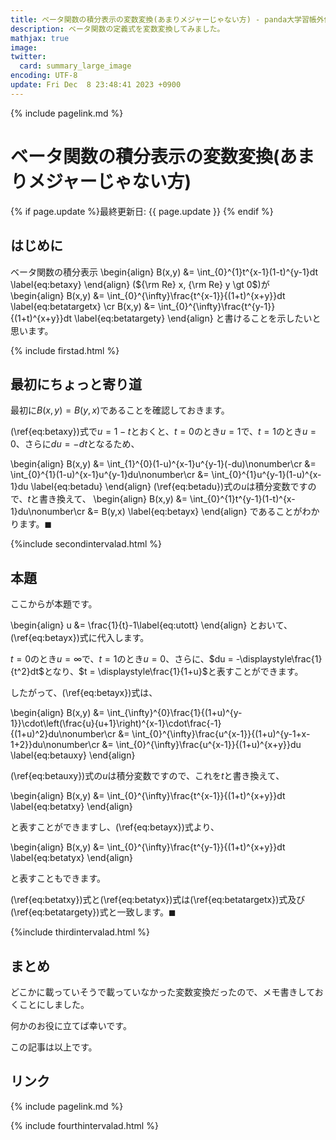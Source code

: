 ```yaml
---
title: ベータ関数の積分表示の変数変換(あまりメジャーじゃない方) - panda大学習帳外伝
description: ベータ関数の定義式を変数変換してみました。
mathjax: true
image: 
twitter: 
  card: summary_large_image
encoding: UTF-8
update: Fri Dec  8 23:48:41 2023 +0900
---
```

{% include pagelink.md %}
# ベータ関数の積分表示の変数変換(あまりメジャーじゃない方)
{% if page.update %}最終更新日: {{ page.update }} {% endif %}
## はじめに
ベータ関数の積分表示
\begin{align}
B(x,y) &= \int_{0}^{1}t^{x-1}(1-t)^{y-1}dt \label{eq:betaxy}
\end{align}
(${\rm Re} x, {\rm Re} y \gt 0$)が
\begin{align}
B(x,y) &= \int_{0}^{\infty}\frac{t^{x-1}}{(1+t)^{x+y}}dt \label{eq:betatargetx} \cr
B(x,y) &= \int_{0}^{\infty}\frac{t^{y-1}}{(1+t)^{x+y}}dt \label{eq:betatargety}
\end{align}
と書けることを示したいと思います。

{% include firstad.html %}
## 最初にちょっと寄り道
最初に$B(x,y) = B(y,x)$であることを確認しておきます。

(\ref{eq:betaxy})式で$u = 1-t$とおくと、$t = 0$のとき$u = 1$で、$t = 1$のとき$u = 0$、さらに$du = -dt$となるため、

\begin{align}
B(x,y) &= \int_{1}^{0}(1-u)^{x-1}u^{y-1}(-du)\nonumber\cr
&= \int_{0}^{1}(1-u)^{x-1}u^{y-1}du\nonumber\cr
&= \int_{0}^{1}u^{y-1}(1-u)^{x-1}du \label{eq:betadu}
\end{align}
(\ref{eq:betadu})式の$u$は積分変数ですので、$t$と書き換えて、
\begin{align}
B(x,y) &= \int_{0}^{1}t^{y-1}(1-t)^{x-1}du\nonumber\cr
&= B(y,x) \label{eq:betayx}
\end{align}
であることがわかります。$\blacksquare$

{%include secondintervalad.html %}
## 本題
ここからが本題です。

\begin{align}
u &= \frac{1}{t}-1\label{eq:utott}
\end{align}
とおいて、(\ref{eq:betayx})式に代入します。


$t = 0$のとき$u = \infty$で、$t = 1$のとき$u = 0$、さらに、$du = -\displaystyle\frac{1}{t^2}dt$となり、$t = \displaystyle\frac{1}{1+u}$と表すことができます。

したがって、(\ref{eq:betayx})式は、

\begin{align}
B(x,y) &= \int_{\infty}^{0}\frac{1}{(1+u)^{y-1}}\cdot\left(\frac{u}{u+1}\right)^{x-1}\cdot\frac{-1}{(1+u)^2}du\nonumber\cr
&= \int_{0}^{\infty}\frac{u^{x-1}}{(1+u)^{y-1+x-1+2}}du\nonumber\cr
&= \int_{0}^{\infty}\frac{u^{x-1}}{(1+u)^{x+y}}du \label{eq:betauxy}
\end{align}

(\ref{eq:betauxy})式の$u$は積分変数ですので、これを$t$と書き換えて、

\begin{align}
B(x,y) &= \int_{0}^{\infty}\frac{t^{x-1}}{(1+t)^{x+y}}dt \label{eq:betatxy}
\end{align}

と表すことができますし、(\ref{eq:betayx})式より、

\begin{align}
B(x,y) &= \int_{0}^{\infty}\frac{t^{y-1}}{(1+t)^{x+y}}dt \label{eq:betatyx}
\end{align}

と表すこともできます。

(\ref{eq:betatxy})式と(\ref{eq:betatyx})式は(\ref{eq:betatargetx})式及び(\ref{eq:betatargety})式と一致します。$\blacksquare$

{%include thirdintervalad.html %}
## まとめ
どこかに載っていそうで載っていなかった変数変換だったので、メモ書きしておくことにしました。

何かのお役に立てば幸いです。

この記事は以上です。
## リンク
{% include pagelink.md %}

{% include fourthintervalad.html %}
